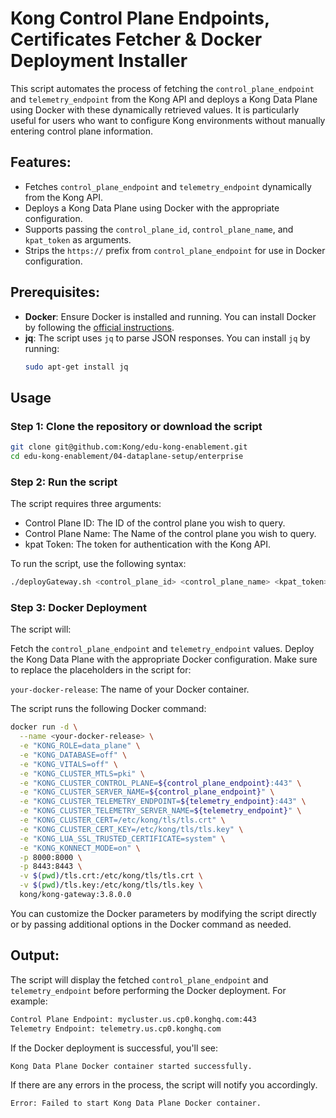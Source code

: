 # Kong Control Plane Endpoints, Certificates Fetcher & Docker Deployment Installer

This script automates the process of fetching the `control_plane_endpoint` and `telemetry_endpoint` from the Kong API and deploys a Kong Data Plane using Docker with these dynamically retrieved values. It is particularly useful for users who want to configure Kong environments without manually entering control plane information.

## Features:
- Fetches `control_plane_endpoint` and `telemetry_endpoint` dynamically from the Kong API.
- Deploys a Kong Data Plane using Docker with the appropriate configuration.
- Supports passing the `control_plane_id`, `control_plane_name`, and `kpat_token` as arguments.
- Strips the `https://` prefix from `control_plane_endpoint` for use in Docker configuration.

## Prerequisites:
- **Docker**: Ensure Docker is installed and running. You can install Docker by following the [official instructions](https://docs.docker.com/get-docker/).
- **jq**: The script uses `jq` to parse JSON responses. You can install `jq` by running:
  ```bash
  sudo apt-get install jq
  ```

## Usage
### Step 1: Clone the repository or download the script
```bash
git clone git@github.com:Kong/edu-kong-enablement.git
cd edu-kong-enablement/04-dataplane-setup/enterprise
```

### Step 2: Run the script
The script requires three arguments:

- Control Plane ID: The ID of the control plane you wish to query.
- Control Plane Name: The Name of the control plane you wish to query.
- kpat Token: The token for authentication with the Kong API.

To run the script, use the following syntax:

```bash
./deployGateway.sh <control_plane_id> <control_plane_name> <kpat_token>
```

### Step 3: Docker Deployment
The script will:

Fetch the `control_plane_endpoint` and `telemetry_endpoint` values.
Deploy the Kong Data Plane with the appropriate Docker configuration.
Make sure to replace the placeholders in the script for:

`your-docker-release`: The name of your Docker container.

The script runs the following Docker command:

```bash
docker run -d \
  --name <your-docker-release> \
  -e "KONG_ROLE=data_plane" \
  -e "KONG_DATABASE=off" \
  -e "KONG_VITALS=off" \
  -e "KONG_CLUSTER_MTLS=pki" \
  -e "KONG_CLUSTER_CONTROL_PLANE=${control_plane_endpoint}:443" \
  -e "KONG_CLUSTER_SERVER_NAME=${control_plane_endpoint}" \
  -e "KONG_CLUSTER_TELEMETRY_ENDPOINT=${telemetry_endpoint}:443" \
  -e "KONG_CLUSTER_TELEMETRY_SERVER_NAME=${telemetry_endpoint}" \
  -e "KONG_CLUSTER_CERT=/etc/kong/tls/tls.crt" \
  -e "KONG_CLUSTER_CERT_KEY=/etc/kong/tls/tls.key" \
  -e "KONG_LUA_SSL_TRUSTED_CERTIFICATE=system" \
  -e "KONG_KONNECT_MODE=on" \
  -p 8000:8000 \
  -p 8443:8443 \
  -v $(pwd)/tls.crt:/etc/kong/tls/tls.crt \
  -v $(pwd)/tls.key:/etc/kong/tls/tls.key \
  kong/kong-gateway:3.8.0.0
```

You can customize the Docker parameters by modifying the script directly or by passing additional options in the Docker command as needed.

## Output:
The script will display the fetched `control_plane_endpoint` and `telemetry_endpoint` before performing the Docker deployment. For example:

```bash
Control Plane Endpoint: mycluster.us.cp0.konghq.com:443
Telemetry Endpoint: telemetry.us.cp0.konghq.com
```

If the Docker deployment is successful, you'll see:

```bash
Kong Data Plane Docker container started successfully.
```

If there are any errors in the process, the script will notify you accordingly.

```bash
Error: Failed to start Kong Data Plane Docker container.
```
